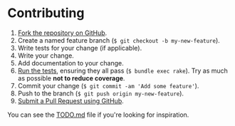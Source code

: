 # Contributing

1. [Fork the repository on GitHub](https://help.github.com/articles/fork-a-repo).
2. Create a named feature branch (`$ git checkout -b my-new-feature`).
3. Write tests for your change (if applicable).
4. Write your change.
5. Add documentation to your change.
6. [Run the tests](https://github.com/zuazo/specinfra-backend-docker_compose/blob/master/TESTING.md), ensuring they all pass (`$ bundle exec rake`). Try as much as possible **not to reduce coverage**.
7. Commit your change (`$ git commit -am 'Add some feature'`).
8. Push to the branch (`$ git push origin my-new-feature`).
9. [Submit a Pull Request using GitHub](https://help.github.com/articles/creating-a-pull-request).

You can see the [TODO.md](https://github.com/zuazo/specinfra-backend-docker_compose/blob/master/TODO.md) file if you're looking for inspiration.
